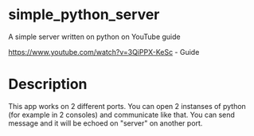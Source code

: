 # simple_python_server
A simple server written on python on YouTube guide

https://www.youtube.com/watch?v=3QiPPX-KeSc - Guide

# Description
This app works on 2 different ports. You can open 2 instanses of python (for example in 2 consoles) and communicate like that. You can send message and it will be echoed on 
"server" on another port.
